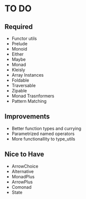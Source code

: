 # TO DO

## Required

- Functor utils
- Prelude
- Monoid
- Either
- Maybe
- Monad
- Kleisly
- Array Instances
- Foldable
- Traversable
- Zipable
- Monad Trasnformers
- Pattern Matching

## Improvements

- Better function types and currying
- Parametrized named operators
- More functionallity to type_utils

## Nice to Have

- ArrowChoice
- Alternative
- MonadPlus
- ArrowPlus
- Comonad
- State

